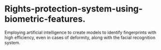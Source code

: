 # Rights-protection-system-using-biometric-features.
Employing artificial intelligence to create models to identify fingerprints with high efficiency, even in cases of deformity, along with the facial recognition system.
